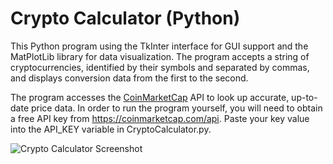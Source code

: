 # Crypto Calculator (Python)

This Python program using the TkInter interface for GUI support and the MatPlotLib library for data visualization. The program accepts a string of cryptocurrencies, identified by their symbols and separated by commas, and displays conversion data from the first to the second.

The program accesses the [CoinMarketCap](https://coinmarketcap.com/) API to look up accurate, up-to-date price data. In order to run the program yourself, you will need to obtain a free API key from https://coinmarketcap.com/api. Paste your key value into the API_KEY variable in CryptoCalculator.py.

![Crypto Calculator Screenshot](https://i.imgur.com/ouchKan.png)
